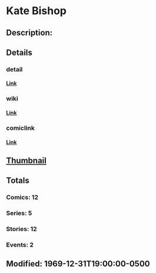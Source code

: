 # Kate Bishop
## Description: 
## Details
### detail
#### [Link](http://marvel.com/characters/2834/kate_bishop?utm_campaign=apiRef&utm_source=d8455188da2836f893171a8a63981172)
### wiki
#### [Link](http://marvel.com/universe/Hawkeye_%28Kate_Bishop%29?utm_campaign=apiRef&utm_source=d8455188da2836f893171a8a63981172)
### comiclink
#### [Link](http://marvel.com/comics/characters/1010810/kate_bishop?utm_campaign=apiRef&utm_source=d8455188da2836f893171a8a63981172)
## [Thumbnail](http://i.annihil.us/u/prod/marvel/i/mg/6/60/4c0035f5b8c95.jpg)
## Totals
### Comics: 12
### Series: 5
### Stories: 12
### Events: 2
## Modified: 1969-12-31T19:00:00-0500